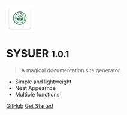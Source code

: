 ![logo](_src/logo.png)

# SYSUER <small>1.0.1</small>

> A magical documentation site generator.

- Simple and lightweight
- Neat Appearnce
- Multiple functions

[GitHub](https://github.com/SYSU-Tang/sysuer)
[Get Started](#docsify)
